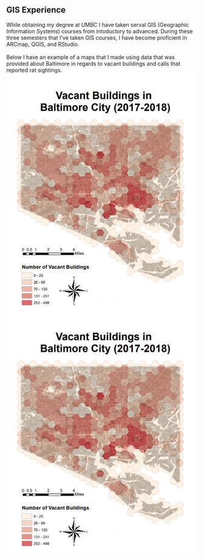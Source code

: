 ## GIS Experience
While obtaining my degree at UMBC I have taken serval GIS (Geographic Information Systems) courses from intoductory to advanced. During these three semesters that I've taken GIS courses, I have become proficient in ARCmap, QGIS, and RStudio. 
<br> <br>
Below I have an example of a maps that I made using data that was provided about Baltimore in regards to vacant buildings and calls that reported rat sightings. 
<img src="images/Vacant_Buildings.png?raw=true"/>
<img src="images/Vacant_Buildings.png?raw=true"/>
